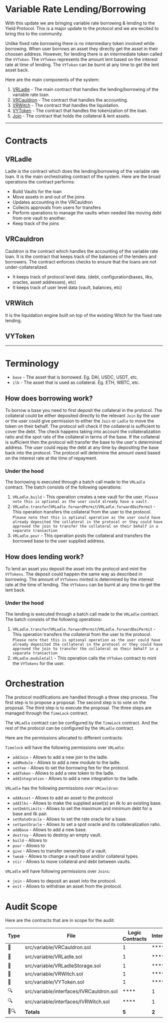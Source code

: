# Variable Rate Lending/Borrowing

With this update we are bringing variable rate borrowing & lending to the Yield Protocol. This is a major update to the protocol and we are excited to bring this to the community.

Unlike fixed rate borrowing there is no intermediary token involved while borrowing. When user borrows an asset they directly get the asset in their choosen address. However, for lending there is an intermediate token called the `VYToken`. The `VYToken` represents the amount lent based on the interest rate at time of lending. The `VYToken` can be burnt at any time to get the lent asset back.

Here are the main components of the system:

1. [VRLadle](./VRLadle.sol) - The main contract that handles the lending/borrowing of the variable rate loan.
2. [VRCauldron](./VRCauldron.sol) - The contract that handles the accounting.
3. [VRWitch](./VRWitch.sol) - The contract that handles the liquidation.
4. [VYToken](./VYToken.sol) - The contract that handles the tokenization of the loan.
5. [Join](../Join.sol) - The contract that holds the collateral & lent assets.

---
# Contracts

## VRLadle

Ladle is the contract which does the lending/borrowing of the variable rate loan. It is the main orchestrating contract of the system. Here are the broad operations the contract performs:

- Build Vaults for the loan
- Move assets in and out of the joins
- Updates accounting in the VRCauldron
- Collects approvals from users for transfers
- Perform operations to manage the vaults when needed like moving debt from one vault to another.
- Keep track of the joins

## VRCauldron

Cauldron is the contract which handles the accounting of the variable rate loan. It is the contract that keeps track of the balances of the lenders and borrowers.
The contract enforces checks to ensure that the loans are not under-collateralized.

- It keeps track of protocol level data. (debt, configuration(bases, ilks, oracles, asset addresses), etc)
- It keeps track of user level data (vault, balances, etc)

## VRWitch

It is the liquidation engine built on top of the existing Witch for the fixed rate lending.

## VYToken


---

# Terminology
- `base` - The asset that is borrowed. Eg. DAI, USDC, USDT, etc.
- `ilk` - The asset that is used as collateral. Eg. ETH, WBTC, etc.

## How does borrowing work?

To borrow a base you need to first deposit the collateral in the protocol. The collateral could be either deposited directly to the relevant `Join` by the user or the user could give permission to either the `Join` or `Ladle` to move the token on their behalf. The protocol will check if the collateral is sufficient to cover the debt. The check happens taking into account the collateralization ratio and the spot rate of the collateral in terms of the base. If the collateral is sufficient then the protocol will transfer the base to the user's determined address.
The user could repay the debt at any time by depositing the base back into the protocol. The protocol will determine the amount owed based on the interest rate at the time of repayment.

### Under the hood
The borrowing is executed through a batch call made to the `VRLadle` contract. The batch consists of the following operations:
1. `VRLadle.build` - This operation creates a new vault for the user. `Please note this is optional as the user could already have a vault.`
2. `VRLadle.transfer`/`VRLadle.forwardPermit`/`VRLadle.forwardDaiPermit` - This operation transfers the collateral from the user to the protocol. `Please note that this is optional operation as the user could have already deposited the collateral in the protocol or they could have approved the join to transfer the collateral on their behalf in a separate transaction`
3. `VRLadle.pour` - This operation posts the collateral and transfers the borrowed base to the user supplied address.

## How does lending work?

To lend an asset you deposit the asset into the protocol and mint the `VYTokens`. The deposit could happen the same way as described in borrowing. The amount of `VYTokens` minted is determined by the interest rate at the time of lending. The `VYTokens` can be burnt at any time to get the lent back.

### Under the hood
The lending is executed through a batch call made to the `VRLadle` contract. The batch consists of the following operations:
1. `VRLadle.transfer`/`VRLadle.forwardPermit`/`VRLadle.forwardDaiPermit` - This operation transfers the collateral from the user to the protocol. `Please note that this is optional operation as the user could have already deposited the collateral in the protocol or they could have approved the join to transfer the collateral on their behalf in a separate transaction`
2. `VRLadle.moduleCall` - This operation calls the `VYToken` contract to mint the `VYTokens` for the user.

# Orchestration

The protocol modifications are handled through a three step process. The first step is to propose a proposal. The second step is to vote on the proposal. The third step is to execute the proposal. The three steps are managed through the `TimeLock` contract.

The `VRLadle` contract can be configured by the `TimeLock` contract. And the rest of the protocol can be configured by the `VRLadle` contract.

Here are the permissions allocated to different contracts:

`Timelock` will have the following permissions over `VRLadle`:
- `addJoin` - Allows to add a new join to the ladle.
- `addModule` - Allows to add a new module to the ladle.
- `setFee` - Allows to set the borrowing fee for the protocol.
- `addToken` - Allows to add a new token to the ladle.
- `addIntegration` - Allows to add a new integration to the ladle.

`VRLadle` has the following permissions over `VRCauldron`:
- `addAsset` - Allows to add an asset to the protocol
- `addIlks` - Allows to make the supplied asset(s) an ilk to an existing base.
- `setDebtLimits` - Allows to set the maximum and minimum debt for a base and ilk pair.
- `setRateOracle` - Allows to set the rate oracle for a base.
- `setSpotOracle` - Allows to set a spot oracle and its collateralization ratio.
- `addBase` - Allows to add a new base.
- `destroy` - Allows to destroy an empty vault.
- `build` - Allows to 
- `pour` - Allows to 
- `give` - Allows to transfer ownership of a vault.
- `tweak` - Allows to change a vault base and/or collateral types.
- `stir` - Allows to move collateral and debt between vaults.

`VRLadle` will have following permissions over `Joins`:
- `join` - Allows to deposit an asset into the protocol.
- `exit` - Allows to withdraw an asset from the protocol.

# Audit Scope

Here are the contracts that are in scope for the audit:

| Type | File                                    | Logic Contracts | Interfaces | Lines    | nLines   | nSLOC   | Comment Lines | Complex. Score | Capabilities                                                                                                                                                                                              |
| ---- | --------------------------------------- | --------------- | ---------- | -------- | -------- | ------- | ------------- | -------------- | --------------------------------------------------------------------------------------------------------------------------------------------------------------------------------------------------------- |
| 📝   | src/variable/VRCauldron.sol             | 1               | \*\*\*\*   | 459      | 383      | 286     | 61            | 193            | \*\*\*\*                                                                                                                                                                                                  |
| 📝   | src/variable/VRLadle.sol                | 1               | \*\*\*\*   | 352      | 284      | 177     | 65            | 250            | **<abbr title='Payable Functions'>💰</abbr><abbr title='DelegateCall'>👥</abbr><abbr title='Uses Hash-Functions'>🧮</abbr>**                                                                              |
| 📝   | src/variable/VRLadleStorage.sol         | 1               | \*\*\*\*   | 34       | 34       | 27      | 6             | 21             | **<abbr title='create/create2'>🌀</abbr>**                                                                                                                                                                |
| 📝   | src/variable/VRWitch.sol                | 1               | \*\*\*\*   | 102      | 82       | 46      | 23            | 25             | \*\*\*\*                                                                                                                                                                                                  |
| 📝   | src/variable/VYToken.sol                | 1               | \*\*\*\*   | 245      | 240      | 151     | 62            | 151            | **<abbr title='Uses Hash-Functions'>🧮</abbr><abbr title='Unchecked Blocks'>Σ</abbr>**                                                                                                                    |
| 🔍   | src/variable/interfaces/IVRCauldron.sol | \*\*\*\*        | 1          | 109      | 9        | 6       | 22            | 37             | \*\*\*\*                                                                                                                                                                                                  |
| 🔍   | src/variable/interfaces/IVRWitch.sol    | \*\*\*\*        | 1          | 140      | 46       | 33      | 78            | 19             | \*\*\*\*                                                                                                                                                                                                  |
| 📝🔍 | **Totals**                              | **5**           | **2**      | **1441** | **1078** | **726** | **317**       | **696**        | **<abbr title='Payable Functions'>💰</abbr><abbr title='DelegateCall'>👥</abbr><abbr title='Uses Hash-Functions'>🧮</abbr><abbr title='create/create2'>🌀</abbr><abbr title='Unchecked Blocks'>Σ</abbr>** |

